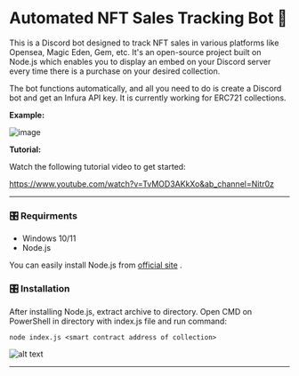 # Automated NFT Sales Tracking Bot 🤖

This is a Discord bot designed to track NFT sales in various platforms like Opensea, Magic Eden, Gem, etc. It's an open-source project built on Node.js which enables you to display an embed on your Discord server every time there is a purchase on your desired collection. 

The bot functions automatically, and all you need to do is create a Discord bot and get an Infura API key. It is currently working for ERC721 collections. 

__Example:__

![image](https://media.discordapp.net/attachments/854840063988203570/1023270706089308170/sale1.png)

__Tutorial:__

Watch the following tutorial video to get started: 

https://www.youtube.com/watch?v=TvMOD3AKkXo&ab_channel=Nitr0z

---

### 🎛️ Requirments
- Windows 10/11
- Node.js

You can easily install Node.js from [official site](https://nodejs.org/en) .

### 🎛️ Installation

After installing Node.js, extract archive to directory.
Open CMD on PowerShell in directory with index.js file and run command:
```
node index.js <smart contract address of collection>
```
![alt text](https://github.com/sunshineioxzc/nft-sales-tracking-bot/blob/main/screen.png?raw=true)


---
